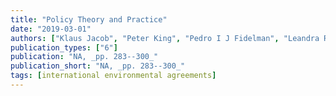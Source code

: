 ```yaml
---
title: "Policy Theory and Practice"
date: "2019-03-01"
authors: ["Klaus Jacob", "Peter King", "Pedro I J Fidelman", "Leandra R Goncalves", "James Hollway", "Sebastian Sewerin"]
publication_types: ["6"]
publication: "NA, _pp. 283--300_"
publication_short: "NA, _pp. 283--300_"
tags: [international environmental agreements]
---
```

